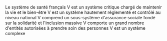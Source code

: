 
Le système de santé français
V est un système critique chargé de maintenir la vie et le bien-être
V est un système hautement réglementé et contrôlé au niveau national
V comprend un sous-système d'assurance sociale fondé sur la solidarité et l'inclusion massive
V comporte un grand nombre d'entités autorisées à prendre soin des personnes
V est un système complexe